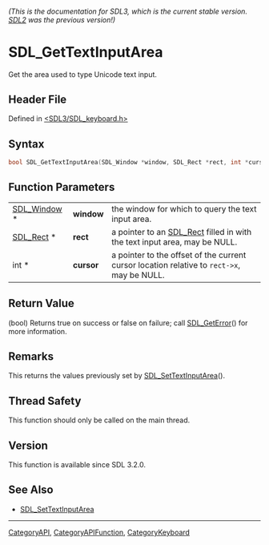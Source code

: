 ###### (This is the documentation for SDL3, which is the current stable version. [SDL2](https://wiki.libsdl.org/SDL2/) was the previous version!)
# SDL_GetTextInputArea

Get the area used to type Unicode text input.

## Header File

Defined in [<SDL3/SDL_keyboard.h>](https://github.com/libsdl-org/SDL/blob/main/include/SDL3/SDL_keyboard.h)

## Syntax

```c
bool SDL_GetTextInputArea(SDL_Window *window, SDL_Rect *rect, int *cursor);
```

## Function Parameters

|                            |            |                                                                                            |
| -------------------------- | ---------- | ------------------------------------------------------------------------------------------ |
| [SDL_Window](SDL_Window) * | **window** | the window for which to query the text input area.                                         |
| [SDL_Rect](SDL_Rect) *     | **rect**   | a pointer to an [SDL_Rect](SDL_Rect) filled in with the text input area, may be NULL.      |
| int *                      | **cursor** | a pointer to the offset of the current cursor location relative to `rect->x`, may be NULL. |

## Return Value

(bool) Returns true on success or false on failure; call
[SDL_GetError](SDL_GetError)() for more information.

## Remarks

This returns the values previously set by
[SDL_SetTextInputArea](SDL_SetTextInputArea)().

## Thread Safety

This function should only be called on the main thread.

## Version

This function is available since SDL 3.2.0.

## See Also

- [SDL_SetTextInputArea](SDL_SetTextInputArea)

----
[CategoryAPI](CategoryAPI), [CategoryAPIFunction](CategoryAPIFunction), [CategoryKeyboard](CategoryKeyboard)

